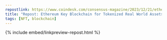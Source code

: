 ```yaml
---
repostlink: https://www.coindesk.com/consensus-magazine/2023/12/21/ethereum-emerges-as-a-key-blockchain-for-tokenized-real-world-assets
title: "Repost: Ethereum Key Blockchain for Tokenized Real World Assets"
tags: [NFT, blockchain]
---
```


{% include embed/linkpreview-repost.html %}

